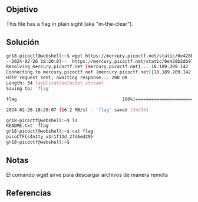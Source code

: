 ## Objetivo
This file has a flag in plain sight (aka "in-the-clear").
## Solución

```bash
gr18-picoctf@webshell:~$ wget https://mercury.picoctf.net/static/0e428b2db9788d31189329bed089ce98/flag
--2024-02-26 18:20:07--  https://mercury.picoctf.net/static/0e428b2db9788d31189329bed089ce98/flag
Resolving mercury.picoctf.net (mercury.picoctf.net)... 18.189.209.142
Connecting to mercury.picoctf.net (mercury.picoctf.net)|18.189.209.142|:443... connected.
HTTP request sent, awaiting response... 200 OK
Length: 34 [application/octet-stream]
Saving to: 'flag'

flag                                        100%[===========================================================================================>]      34  --.-KB/s    in 0s      

2024-02-26 18:20:07 (16.2 MB/s) - 'flag' saved [34/34]

gr18-picoctf@webshell:~$ ls
README.txt  flag
gr18-picoctf@webshell:~$ cat flag 
picoCTF{s4n1ty_v3r1f13d_2fd6ed29}
gr18-picoctf@webshell:~$ 
```

## Notas
El comando wget sirve para descargar archivos de manera remota
## Referencias